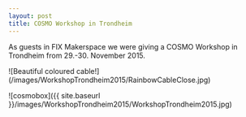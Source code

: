 ```yaml
---
layout: post
title: COSMO Workshop in Trondheim
---
```

As guests in FIX Makerspace we were giving a COSMO Workshop in Trondheim from 29.-30. November 2015. 

![Beautiful coloured cable!] (/images/WorkshopTrondheim2015/RainbowCableClose.jpg)

![cosmobox]({{ site.baseurl }}/images/WorkshopTrondheim2015/WorkshopTrondheim2015.jpg)
